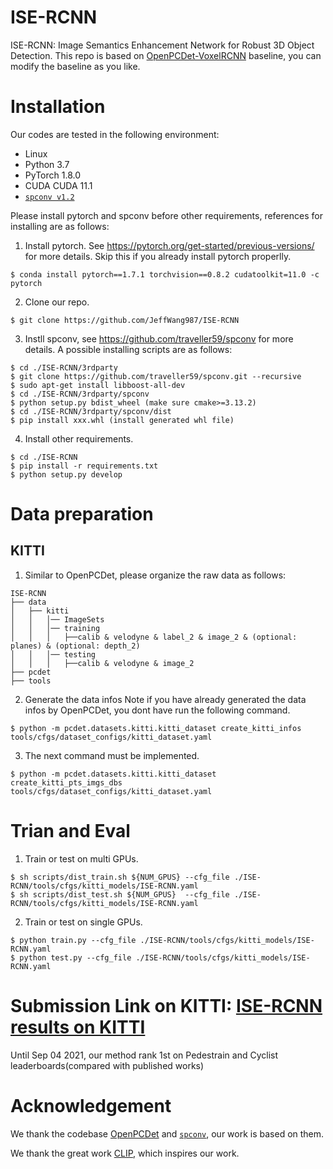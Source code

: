 # ISE-RCNN
ISE-RCNN: Image Semantics Enhancement Network for Robust 3D Object Detection. This repo is based on [OpenPCDet-VoxelRCNN](https://arxiv.org/abs/2012.15712) baseline, you can modify the baseline as you like.

# Installation
Our codes are tested in the following environment:
- Linux
- Python 3.7
- PyTorch 1.8.0
- CUDA CUDA 11.1
- [`spconv v1.2`](https://github.com/traveller59/spconv)

Please install pytorch and spconv before other requirements, references for installing are as follows:

1. Install pytorch. See https://pytorch.org/get-started/previous-versions/ for more details. Skip this if you already install pytorch properlly.

```
$ conda install pytorch==1.7.1 torchvision==0.8.2 cudatoolkit=11.0 -c pytorch
```
2. Clone our repo.
```
$ git clone https://github.com/JeffWang987/ISE-RCNN
```
3. Instll spconv, see https://github.com/traveller59/spconv for more details. A possible installing scripts are as follows:
```
$ cd ./ISE-RCNN/3rdparty
$ git clone https://github.com/traveller59/spconv.git --recursive
$ sudo apt-get install libboost-all-dev
$ cd ./ISE-RCNN/3rdparty/spconv
$ python setup.py bdist_wheel (make sure cmake>=3.13.2)
$ cd ./ISE-RCNN/3rdparty/spconv/dist
$ pip install xxx.whl (install generated whl file)

```
4. Install other requirements.
```
$ cd ./ISE-RCNN
$ pip install -r requirements.txt
$ python setup.py develop

```

# Data preparation
## KITTI
1. Similar to OpenPCDet, please organize the raw data as follows:
```
ISE-RCNN
├── data
│   ├── kitti
│   │   │── ImageSets
│   │   │── training
│   │   │   ├──calib & velodyne & label_2 & image_2 & (optional: planes) & (optional: depth_2)
│   │   │── testing
│   │   │   ├──calib & velodyne & image_2
├── pcdet
├── tools
```

2. Generate the data infos
Note if you have already generated the data infos by OpenPCDet, you dont have run the following command.
```
$ python -m pcdet.datasets.kitti.kitti_dataset create_kitti_infos tools/cfgs/dataset_configs/kitti_dataset.yaml
```
3. The next command must be implemented.
```
$ python -m pcdet.datasets.kitti.kitti_dataset create_kitti_pts_imgs_dbs tools/cfgs/dataset_configs/kitti_dataset.yaml
```

# Trian and Eval
1. Train or test on multi GPUs.
```
$ sh scripts/dist_train.sh ${NUM_GPUS} --cfg_file ./ISE-RCNN/tools/cfgs/kitti_models/ISE-RCNN.yaml
$ sh scripts/dist_test.sh ${NUM_GPUS}  --cfg_file ./ISE-RCNN/tools/cfgs/kitti_models/ISE-RCNN.yaml
```
2. Train or test on single GPUs.
```
$ python train.py --cfg_file ./ISE-RCNN/tools/cfgs/kitti_models/ISE-RCNN.yaml
$ python test.py --cfg_file ./ISE-RCNN/tools/cfgs/kitti_models/ISE-RCNN.yaml
```

# Submission Link on KITTI: [ISE-RCNN results on KITTI](http://www.cvlibs.net/datasets/kitti/eval_object_detail.php?&result=71000703378db66e09cd6a3ab44a37f2e69fd02b)
Until Sep 04 2021, our method rank 1st on Pedestrain and Cyclist leaderboards(compared with published works)

# Acknowledgement
We thank the codebase [OpenPCDet](https://github.com/open-mmlab/OpenPCDet) and [`spconv`](https://github.com/traveller59/spconv), our work is based on them.

We thank the great work [CLIP](https://github.com/openai/CLIP), which inspires our work.
